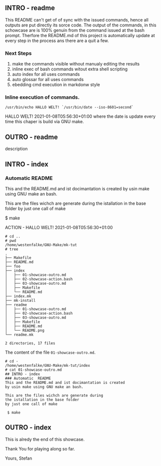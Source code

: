 ## INTRO - readme
This README can't get of of sync with the issued commands, hence all outputs are put directly its sorce code.
The output of the commands, in this schowcase are is 100% genuin from the command issued at the bash prompt.
Therfore the README.md of this project is automatically update at every step in the process ans there are a quit a few.

### Next Steps
1. make the commands visible without manualy editing the results
1. inline exec of bash commands witout extra shell scripting
1. auto index for all uses commands
1. auto glossar for all uses commands
1. ebedding cmd execution in markdonw style

### Inline execution of commands.
```vim
/usr/bin/echo HALLO WELT! `/usr/bin/date --iso-8601=second`
```
HALLO WELT! 2021-01-08T05:56:30+01:00
where the date is update every time this chaper is build via GNU make.
## OUTRO - readme
description
## INTRO - index
### Automatic  README
This and the README.md and ist docimantation is created
by usin make using GNU make an bash.

This are the files wichch are generate during
the istallation in the base folder
by just one call of make

 $ make

ACTION - HALLO WELT! 2021-01-08T05:56:30+01:00
```vim
# cd ..
# pwd
/home/westenfalke/GNU-Make/mk-tut
# tree
.
├── Makefile
├── README.md
├── foo
├── index
│   ├── 01-showcase-outro.md
│   ├── 02-showcase-action.bash
│   ├── 03-showcase-outro.md
│   ├── Makefile
│   └── README.md
├── index.mk
├── mk-install
├── readme
│   ├── 01-showcase-outro.md
│   ├── 02-showcase-action.bash
│   ├── 03-showcase-outro.md
│   ├── Makefile
│   ├── README.md
│   └── README.png
└── readme.mk

2 directories, 17 files
```
The content of the file `01-showcase-outro.md`.
```vim
# cd -
/home/westenfalke/GNU-Make/mk-tut/index
# cat 01-showcase-outro.md
## INTRO - index
### Automatic  README
This and the README.md and ist docimantation is created
by usin make using GNU make an bash.

This are the files wichch are generate during
the istallation in the base folder
by just one call of make

 $ make

```
## OUTRO - index
This is alredy the end of this showcase.

Thank You for playing along so far.

Yours, Stefan
 